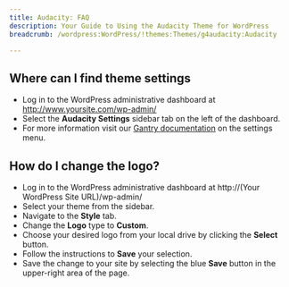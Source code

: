 ```yaml
---
title: Audacity: FAQ
description: Your Guide to Using the Audacity Theme for WordPress
breadcrumb: /wordpress:WordPress/!themes:Themes/g4audacity:Audacity

---
```


Where can I find theme settings
-----
* Log in to the WordPress administrative dashboard at http://www.yoursite.com/wp-admin/
* Select the **Audacity Settings** sidebar tab on the left of the dashboard.
* For more information visit our [Gantry documentation](http://docs.gantry.org/gantry4/configure) on the settings menu.

How do I change the logo?
-----

* Log in to the WordPress administrative dashboard at http://(Your WordPress Site URL)/wp-admin/
* Select your theme from the sidebar.
* Navigate to the **Style** tab.
* Change the **Logo** type to **Custom**.
* Choose your desired logo from your local drive by clicking the **Select** button.
* Follow the instructions to **Save** your selection.
* Save the change to your site by selecting the blue **Save** button in the upper-right area of the page.
